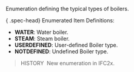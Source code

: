﻿Enumeration defining the typical types of boilers.

{ .spec-head}
Enumerated Item Definitions:

* **WATER**: Water boiler.
* **STEAM**: Steam boiler.
* **USERDEFINED**: User-defined Boiler type.
* **NOTDEFINED**: Undefined Boiler type.

> HISTORY&nbsp; New enumeration in IFC2x.
